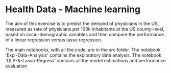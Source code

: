 # Health Data - Machine learning 

The aim of this exercise is to predict the demand of physicians in the US, measured as rate of physicians per 100k inhabitants at the US county-level, based on socio-demographic variables and then compare the performance of a linear regression versus lasso regression. 

 The main notebooks, with all the code, are in the src folder. The notebook 'Expl-Data-Analysis' contains the exploratory data analysis. The notebook 'OLS-&-Lasso-Regress' contains all the model estimations and performance evaluation